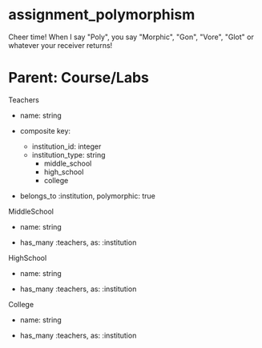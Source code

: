 assignment_polymorphism
=======================

Cheer time! When I say "Poly", you say "Morphic", "Gon", "Vore", "Glot" or whatever your receiver returns!


Parent: Course/Labs
=======
Teachers

  * name: string

  * composite key:
    - institution_id: integer
    - institution_type: string
      - middle_school
      - high_school
      - college

  - belongs_to :institution, polymorphic: true

MiddleSchool

  * name: string

  - has_many :teachers, as: :institution

HighSchool

  * name: string

  - has_many :teachers, as: :institution

College

  * name: string

  - has_many :teachers, as: :institution
